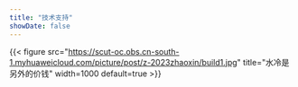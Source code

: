 ```yaml
---
title: "技术支持"
showDate: false
---
```


{{< figure
    src="https://scut-oc.obs.cn-south-1.myhuaweicloud.com/picture/post/z-2023zhaoxin/build1.jpg"
    title="水冷是另外的价钱"
    width=1000
    default=true
    >}}
